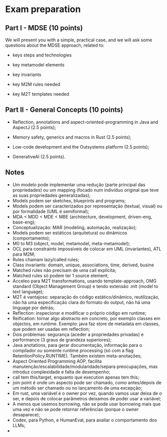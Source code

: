# Exam preparation

## Part I - MDSE (10 points)

We will present you with a simple, practical case, and we will ask some questions about the MDSE approach, related to:

- keys steps and technologies

- key metamodel elements 

- key invariants

- key M2M rules needed

- key M2T templates needed   

## Part II - General Concepts (10 points)

- Reflection, annotations and aspect-oriented-programming in Java and AspectJ (2.5 points);

- Memory safety, generics and macros in Rust (2.5 points);

- Low-code development and the Outsystems platform (2.5 points);

- GenerativeAI (2.5 points).

## Notes

- Um modelo pode implementar uma redução (parte principal das propriedades) ou um mapping (focado num indivíduo original que teve as suas propriedades generalizadas);
- Models podem ser sketches, blueprints and programs;
- Models podem ser caracterizados por representação (textual, visual) ou por formalidade (UML é semiformal);
- MDA < MDD < MDE < MBE (architecture, development, driven-eng, base-eng);
- Conceptualização: MAR (modeling, automação, realização);
- Models podem ser estáticos (arquitetura) ou dinâmicos (comportamento);
- M0 to M3 (object, model, metamodel, meta-metamodel);
- OCL para constraints impossíveis de colocar em UML (invariantes), ATL para M2M;
- Rules chamam lazy/called rules;
- Class invariants: domain, unique, associations, time, derived, busine
- Matched rules não precisam de uma call explícita;
- Matched rules só podem ter 1 source element;
- Acceleo para M2T transformations, usando template-approach, OMG standard (Object Management Group) e tendo extensão .mlt (model to text language);
- M2T é vantajoso: separação do código estático/dinâmico, reutilização, não há uma especificação clara do formato do output, não há uma linguage por detrás;
- Reflection: inspecionar e modificar o próprio código em runtime;
- Reification: tornar algo abstracto em concreto, por exemplo classes em objectos, em runtime. Exemplo: java faz store de metadata em classes, que podem ser usadas em reflection;
- Dois problemas: segurança (aceder a propriedades privadas) e performance (3 graus de grandeza superiores);
- Java anotations, para gerar documentação, informação para o compilador ou somente runtime processing (só com a flag RetentionPolicy.RUNTIME). Também existem meta-anotações;
- Aspect Oriented Programming AOP, facilita manutenção/escalabilidade/modularidade/separa preocupações, mas introduz complexidade e falta de desempenho;
- call tem this/target, enquanto que execution apenas tem this;
- join point é onde um aspecto pode ser chamado, como antes/depois de um método ser chamado ou no lançamento de uma excepção;
- Em rust, uma variável é o owner por vez, quando vamos usar deixa de o ser, e depois de colocar parâmetros deixamos de poder usar a variável;
- A menos que usemos borrowing, não se pode usar borrowing mais que uma vez e não se pode retornar referências (porque o owner desaparece);
- Codex, para Python, e HumanEval, para avaliar o comportamento dos LLMs;
- 
